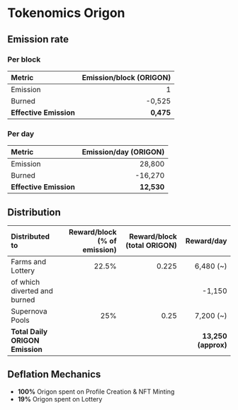 # Tokenomics Origon

## **Emission rate** <a id="emission-rate"></a>

### **Per block**

| **Metric** | **Emission/block \(ORIGON\)** |
| :--- | ---: |
| Emission | 1 |
| Burned | -0,525 |
| **Effective Emission** | **0,475** |

### Per day <a id="per-day"></a>

| **Metric** | **Emission/day \(ORIGON\)** |
| :--- | ---: |
| Emission | 28,800 |
| Burned | -16,270 |
| **Effective Emission** | **12,530** |

## Distribution <a id="distribution"></a>

| Distributed to | Reward/block \(% of emission\) | Reward/block \(total ORIGON\) | Reward/day |
| :--- | ---: | ---: | ---: |
| Farms and Lottery | 22.5% | 0.225 | 6,480 \(~\) |
| of which diverted and burned |  |  | -1,150 |
| Supernova Pools | 25% | 0.25 | 7,200 \(~\) |
| **Total Daily ORIGON Emission** |  |  | **13,250 \(approx\)** |

## Deflation Mechanics

* **100%** Origon spent on Profile Creation & NFT Minting
* **19%** Origon spent on Lottery

